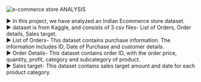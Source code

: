 
![e-commerce store ANALYSIS](https://user-images.githubusercontent.com/63411758/213878338-2f161cc6-ae11-4220-9a22-0c978a5c1e82.png)

► In this project, we have analyzed an Indian Ecommerce store dataset. <br>
► dataset is from Kaggle, and consists of 3 csv files- List of Orders, Order details, Sales target. <br>
► List of Orders- This dataset contains purchase information. The information includes ID, Date of Purchase and customer details. <br>
► Order Details- This dataset contains order ID, with the order price, quantity, profit, category and subcategory of product. <br>
► Sales target- This dataset contains sales target amount and date for each product category. <br>

